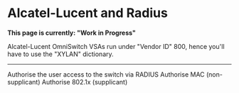 # Alcatel-Lucent and Radius

**This page is currently: "Work in Progress"**

Alcatel-Lucent OmniSwitch VSAs run under "Vendor ID" 800, hence you'll have to use the "XYLAN" dictionary.

***


Authorise the user access to the switch via RADIUS
Authorise MAC (non-supplicant)
Authorise 802.1x (supplicant)
